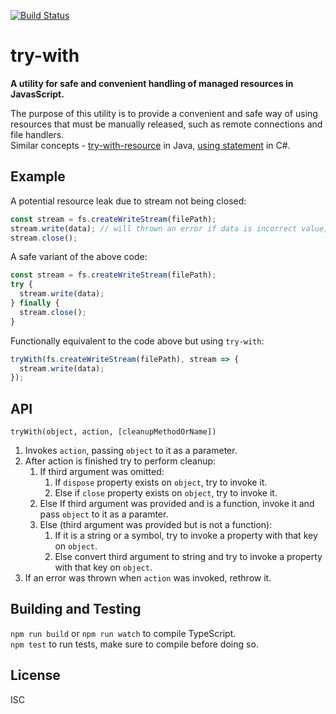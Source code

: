 [![Build Status](https://travis-ci.org/levp/try-with.svg?branch=master)](https://travis-ci.org/levp/try-with)

# try-with

**A utility for safe and convenient handling of managed resources in JavasScript.**

The purpose of this utility is to provide a convenient and safe way of using resources that must be manually released, such as remote connections and file handlers.  
Similar concepts - [try-with-resource](https://docs.oracle.com/javase/tutorial/essential/exceptions/tryResourceClose.html) in Java, [using statement](https://docs.microsoft.com/en-us/dotnet/csharp/language-reference/keywords/using-statement) in C#. 

## Example

A potential resource leak due to stream not being closed:

```js
const stream = fs.createWriteStream(filePath);
stream.write(data); // will thrown an error if data is incorrect value, e.g. null
stream.close();
```

A safe variant of the above code:

```js
const stream = fs.createWriteStream(filePath);
try {
  stream.write(data);
} finally {
  stream.close();
}
```

Functionally equivalent to the code above but using `try-with`:

```js
tryWith(fs.createWriteStream(filePath), stream => {
  stream.write(data);
});
```

## API

`tryWith(object, action, [cleanupMethodOrName])`

1. Invokes `action`, passing `object` to it as a parameter.
2. After action is finished try to perform cleanup:  
	1. If third argument was omitted:  
		1. If `dispose` property exists on `object`, try to invoke it.  
		2. Else if `close` property exists on `object`, try to invoke it.  
	2. Else If third argument was provided and is a function, invoke it and pass `object` to it as a paramter.
	3. Else (third argument was provided but is not a function):
		1. If it is a string or a symbol, try to invoke a property with that key on `object`.
		2. Else convert third argument to string and try to invoke a property with that key on `object`.
3. If an error was thrown when `action` was invoked, rethrow it.

## Building and Testing

`npm run build` or `npm run watch` to compile TypeScript.  
`npm test` to run tests, make sure to compile before doing so.

## License
ISC
